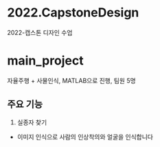 # 2022.CapstoneDesign
2022-캡스톤 디자인 수업

# main_project
자율주행 + 사물인식,
MATLAB으로 진행,
팀원 5명

## 주요 기능
1. 실종자 찾기
* 이미지 인식으로 사람의 인상착의와 얼굴을 인식합니다

